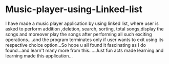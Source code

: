 # Music-player-using-Linked-list
I have made a music player application by using linked list, where user is asked to perform addition ,deletion, search, sorting, total songs,display the songs and moreover play the songs after performing all such exciting operations....and the program terminates only if user wants to exit using its respective choice option...So hope u all found it fascinating as I do found...and learn't many more from this.....Just fun acts made learning and learning made this application...
